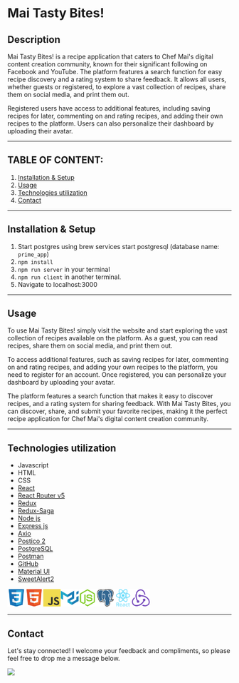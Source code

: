 # Mai Tasty Bites!

## Description
Mai Tasty Bites! is a recipe application that caters to Chef Mai's digital content creation community, known for their significant following on Facebook and YouTube. The platform features a search function for easy recipe discovery and a rating system to share feedback. It allows all users, whether guests or registered, to explore a vast collection of recipes, share them on social media, and print them out.

Registered users have access to additional features, including saving recipes for later, commenting on and rating recipes, and adding their own recipes to the platform. Users can also personalize their dashboard by uploading their avatar.


---
## **TABLE OF CONTENT:**
1. [Installation & Setup](#installation--setup)
1. [Usage](#usage)
1. [Technologies utilization](#technologies-utilization)
1. [Contact](#contact)

---

## Installation & Setup
1. Start postgres using brew services start postgresql (database name: `prime_app`)
1. `npm install`
1. `npm run server` in your terminal
1. `npm run client` in another terminal. 
1. Navigate to localhost:3000

---

## Usage
To use Mai Tasty Bites! simply visit the website and start exploring the vast collection of recipes available on the platform. As a guest, you can read recipes, share them on social media, and print them out.

To access additional features, such as saving recipes for later, commenting on and rating recipes, and adding your own recipes to the platform, you need to register for an account. Once registered, you can personalize your dashboard by uploading your avatar.

The platform features a search function that makes it easy to discover recipes, and a rating system for sharing feedback. With Mai Tasty Bites, you can discover, share, and submit your favorite recipes, making it the perfect recipe application for Chef Mai's digital content creation community.

---

## Technologies utilization 

* Javascript
* HTML
* CSS
* [React](https://reactjs.org/)
* [React Router v5](https://v5.reactrouter.com/web/guides/quick-start)
* [Redux](https://redux.js.org/)
* [Redux-Saga](https://redux-saga.js.org/)
* [Node js](https://nodejs.org/en/about/)
* [Express js](https://expressjs.com/)
* [Axio](https://axio.com/)
* [Postico 2](https://eggerapps.at/postico2/)
* [PostgreSQL](https://www.postgresql.org/)
* [Postman](https://www.postman.com/)
* [GitHub](https://github.com/xaihang/) 
* [Material UI](https://mui.com/)
* [SweetAlert2](https://sweetalert2.github.io/)

<a href="https://developer.mozilla.org/en-US/docs/Web/CSS"><img src="https://raw.githubusercontent.com/devicons/devicon/master/icons/css3/css3-original.svg" height="40px" width="40px" /></a><a href="https://developer.mozilla.org/en-US/docs/Web/HTML"><img src="https://raw.githubusercontent.com/devicons/devicon/master/icons/html5/html5-original.svg" height="40px" width="40px" /></a><a href="https://developer.mozilla.org/en-US/docs/Web/JavaScript"><img src="https://raw.githubusercontent.com/devicons/devicon/master/icons/javascript/javascript-original.svg" height="40px" width="40px" /></a><a href="https://material-ui.com/"><img src="https://raw.githubusercontent.com/devicons/devicon/master/icons/materialui/materialui-original.svg" height="40px" width="40px" /></a><a href="https://nodejs.org/en/"><img src="https://raw.githubusercontent.com/devicons/devicon/master/icons/nodejs/nodejs-original.svg" height="40px" width="40px" /></a><a href="https://www.postgresql.org/"><img src="https://raw.githubusercontent.com/devicons/devicon/master/icons/postgresql/postgresql-original.svg" height="40px" width="40px" /></a><a href="https://reactjs.org/"><img src="https://raw.githubusercontent.com/devicons/devicon/master/icons/react/react-original-wordmark.svg" height="40px" width="40px" /></a><a href="https://redux.js.org/"><img src="https://raw.githubusercontent.com/devicons/devicon/master/icons/redux/redux-original.svg" height="40px" width="40px" /></a>


---
## Contact 
Let's stay connected! I welcome your feedback and compliments, so please feel free to drop me a message below.

<a href="https://www.linkedin.com/in/xai-hang/" target="_blank"><img src="https://img.shields.io/badge/LinkedIn-0077B5?style=for-the-badge&logo=linkedin&logoColor=white" /></a> 

